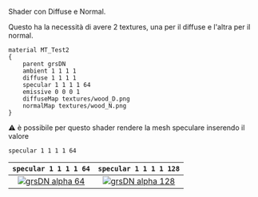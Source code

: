 Shader con Diffuse e Normal.

Questo ha la necessità di avere 2 textures, una per il diffuse e l'altra per il normal.
```
material MT_Test2
{
	parent grsDN
	ambient 1 1 1 1
	diffuse 1 1 1 1
	specular 1 1 1 1 64
    emissive 0 0 0 1
    diffuseMap textures/wood_D.png
    normalMap textures/wood_N.png
}
```

:warning: è possibile per questo shader rendere la mesh speculare inserendo il valore
```
specular 1 1 1 1 64
```

|`specular 1 1 1 1 64`                                              |`specular 1 1 1 1 128`                                                |
|:-----------------------------------------------------------------:|:--------------------------------------------------------------------:|
|[![grsDN alpha 64](img/grsDN_alpha_64.jpg)](img/grsDN_alpha_64.png)|[![grsDN alpha 128](img/grsDN_alpha_128.jpg)](img/grsDN_alpha_128.png)|

